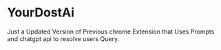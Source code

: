 # YourDostAi
Just a Updated Version of Previous chrome Extension that Uses Prompts and chatgpt api to resolve users Query.
